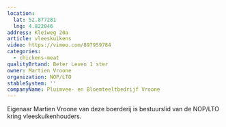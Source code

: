 ```yaml
---
location:
  lat: 52.877281
  lng: 4.822046
address: Kleiweg 20a
article: vleeskuikens
video: https://vimeo.com/897959784
categories:
  - chickens-meat
qualityBrtand: Beter Leven 1 ster
owner: Martien Vroone
organization: NOP/LTO
stableSystem: ''
companyName: Pluimvee- en Bloemteeltbedrijf Vroone
---
```

Eigenaar Martien Vroone van deze boerderij is bestuurslid van de NOP/LTO kring vleeskuikenhouders.

